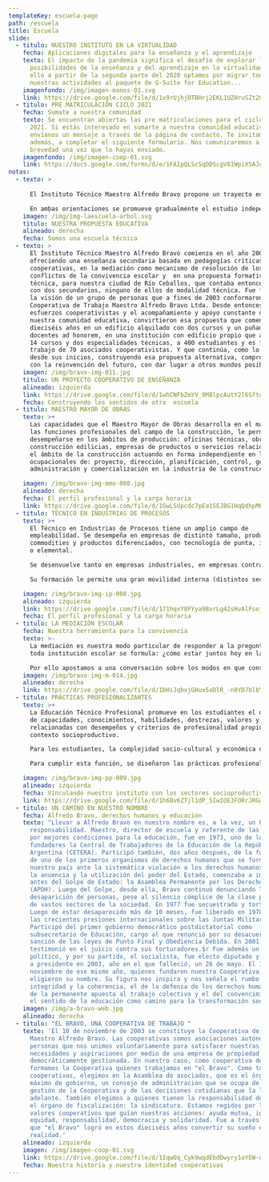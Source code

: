 ```yaml
---
templateKey: escuela-page
path: /escuela
title: Escuela
slide:
  - titulo: NUESTRO INSTITUTO EN LA VIRTUALIDAD
    fecha: Aplicaciones digitales para la enseñanza y el aprendizaje
    texto: El impacto de la pandemia significa el desafío de explorar las
      posibilidades de la enseñanza y del aprendizaje en la virtualidad. Por
      ello a partir de la segunda parte del 2020 optamos por migrar todas
      nuestras actividades al paquete de G-Suite for Education...
    imagenfondo: /img/imagen-manos-01.svg
    link: https://drive.google.com/file/d/1x9rUjhjDTBHrj2EKL1UZHruSZt2GSMD_/view?usp=sharing
  - titulo: PRE MATRICULACIÓN CICLO 2021
    fecha: Sumate a nuestra comunidad
    texto: Se encuentran abiertas las pre matriculaciones para el ciclo lectivo
      2021. Si estás interesado en sumarte a nuestra comunidad educativa,
      envíanos un mensaje a través de la página de contacto. Te invitamos,
      además, a completar el siguiente formulario. Nos comunicaremos a la
      brevedad una vez que lo hayas enviado.
    imagenfondo: /img/imagen-coop-01.svg
    link: https://docs.google.com/forms/d/e/1FAIpQLScSqDDScgV81WpiX5AJc5hkqHLe2H-0SiaLyO_Xg-b8AmE2hA/viewform
notas:
  - texto: >
      
      El Instituto Técnico Maestro Alfredo Bravo propone un trayecto educativo técnico de siete años de duración. Como unidad pedagógica y organizativa nuestra propuesta educativa está constituida por dos Ciclos, siendo el primero de ellos Básico (Primer Ciclo) de tres años de duración y el Segundo Ciclo, de cuatro años de duración, con dos orientaciones: Maestro Mayor de Obras (MMO) e Industria de Procesos (IP).

      En ambas orientaciones se promueve gradualmente el estudio independiente que contribuye al trabajo autogestivo como también se favorecen las prácticas colaborativas, cooperativas y solidarias. Se pone especial énfasis en la correspondencia y articulación teórico-práctica en aras al desarrollo y adquisición de capacidades específicas para el futuro desempeño del técnico
    imagen: /img/img-laescuela-arbol.svg
    titulo: NUESTRA PROPUESTA EDUCATIVA
    alineado: derecha
    fecha: Somos una escuela técnica
  - texto: >
      El Instituto Técnico Maestro Alfredo Bravo comienza en el año 2004,
      ofreciendo una enseñanza secundaria basada en pedagogías críticas y
      cooperativas, en la mediación como mecanismo de resolución de los
      conflictos de la convivencia escolar y  en una propuesta formativa
      técnica, para nuestra ciudad de Río Ceballos, que contaba entonces sólo
      con dos secundarios, ninguno de ellos de modalidad técnica. Fue fruto de
      la visión de un grupo de personas que a fines de 2003 conformaron nuestra
      Cooperativa de Trabajo Maestro Alfredo Bravo Ltda. Desde entonces, los
      esfuerzos cooperativistas y el acompañamiento y apoyo constante de la
      nuestra comunidad educativa, convirtieron esa propuesta que comenzó hace
      dieciséis años en un edificio alquilado con dos cursos y un puñado de
      docentes ad honorem, en una institución con edificio propio que alberga en
      14 cursos y dos especialidades técnicas, a 400 estudiantes y es fuente de
      trabajo de 70 asociados cooperativistas. Y que continúa, como lo hizo
      desde sus inicios, construyendo esa propuesta alternativa, comprometida
      con la reinvención del futuro, con dar lugar a otros mundos posibles.
    imagen: /img/bravo-img-011.jpg
    titulo: UN PROYECTO COOPERATIVO DE ENSEÑANZA
    alineado: izquierda
    link: https://drive.google.com/file/d/1whCNFbZmYV_9M8lpcAutY2l6SftdD_ev/view?usp=sharing
    fecha: Construyendo los sentidos de otra  escuela
  - titulo: MAESTRO MAYOR DE OBRAS
    texto: >+
      Las capacidades que el Maestro Mayor de Obras desarrolla en el marco de
      las funciones profesionales del campo de la construcción, le permiten
      desempeñarse en los ámbitos de producción: oficinas técnicas, obras de
      construcción edilicias, empresas de productos o servicios relacionados con
      el ámbito de la construcción actuando en forma independiente en las áreas
      ocupacionales de: proyecto, dirección, planificación, control, gestión,
      administración y comercialización en la industria de la construcción...

    imagen: /img/bravo-img-mmo-008.jpg
    alineado: derecha
    fecha: El perfil profesional y la carga horaria
    link: https://drive.google.com/file/d/1GwLSUpcdc7pEa1SEJBG1HqQdhpMKbUXW/view?usp=sharing
  - titulo: TÉCNICO EN INDUSTRIAS DE PROCESOS
    texto: >+
      El Técnico en Industrias de Procesos tiene un amplio campo de
      empleabilidad. Se desempeña en empresas de distinto tamaño, productoras de
      commodities y productos diferenciados, con tecnología de punta, intermedia
      o elemental.

      Se desenvuelve tanto en empresas industriales, en empresas contratistas que brindan servicios en el área industrial, como en emprendimientos generados por el técnico o por pequeños equipos de profesionales.

      Su formación le permite una gran movilidad interna (distintos sectores) y externa (distintos tipos de empresa); en el mercado de trabajo y lo prepara para trabajar interdisciplinariamente y en equipo para adaptarse y aprender nuevos roles y continuar su formación a lo largo de toda su vida profesional.

    imagen: /img/bravo-img-ip-008.jpg
    alineado: izquierda
    link: https://drive.google.com/file/d/171hqxY8FYya9BvrLg42sHvAlFsojHB0R/view?usp=sharing
    fecha: El perfil profesional y la carga horaria
  - titulo: LA MEDIACIÓN ESCOLAR
    fecha: Nuestra herramienta para la convivencia
    texto: >-
      La mediación es nuestra modo particular de responder a la pregunta que
      toda institución escolar se formula: ¿cómo estar juntos hoy en la escuela?

      Por ello apostamos a una conversación sobre los modos en que construimos las normas que regulan la convivencia. Palabras como PAZ, CONFLICTO Y VIOLENCIA, son detonadoras de intensos estados afectivos. Es por ello que la MEDIACIÓN ESCOLAR ya no es una metodología más, sino un CAMINO, que nos animamos a conocer y andar, porque creemos fuertemente que nos puede llevar por la senda de la convivencia pacífica y de otro estilo para relacionarnos y resolver nuestros conflictos.
    imagen: /img/bravo-img-m-014.jpg
    alineado: derecha
    link: https://drive.google.com/file/d/1bHiJqbxjGHux5oDlR_-n0YD7blbY9OiM/view?usp=sharing
  - titulo: PRÁCTICAS PROFESIONALIZANTES
    texto: >+
      La Educación Técnico Profesional promueve en los estudiantes el desarrollo
      de capacidades, conocimientos, habilidades, destrezas, valores y actitudes
      relacionadas con desempeños y criterios de profesionalidad propios del
      contexto socioproductivo.

      Para los estudiantes, la complejidad socio-cultural y económica del mundo productivo sólo puede ser aprehendida a través de una participación vivencial en distintas actividades de los procesos de producción de bienes y servicios.

      Para cumplir esta función, se diseñaron las prácticas profesionalizantes, que  buscan acercar las lógicas del mundo del trabajo y la producción a las del sistema educativo...

    imagen: /img/bravo-img-pp-009.jpg
    alineado: izquierda
    fecha: Vinculando nuestro instituto con los sectores socioproductivos
    link: https://drive.google.com/file/d/1h6Bv6ZTjl1dP_5IwIOE3FORrJRGgNFJx/view?usp=sharing
  - titulo: UN CAMINO EN NUESTRO NOMBRE
    fecha: Alfredo Bravo, derechos humanos y educación
    texto: "Llevar a Alfredo Bravo en nuestro nombre es, a la vez, un honor y una
      responsabilidad. Maestro, director de escuela y referente de las luchas
      por mejores condiciones para la educación, fue en 1973, uno de los
      fundadores la Central de Trabajadores de la Educación de la República
      Argentina (CETERA). Participó también, dos años después, de la fundación
      de uno de los primeros organismos de derechos humanos que se formó en
      nuestro país ante la sistemática violación a los derechos humanos, que con
      la anuencia y la utilización del poder del Estado, comenzaba a imponerse
      antes del Golpe de Estado: la Asamblea Permanente por los Derechos Humanos
      (APDH). Luego del Golpe, desde ella, Bravo continuó denunciando la
      desaparición de personas, pese al silencio cómplice de la clase política y
      de vastos sectores de la sociedad. En 1977 fue secuestrado y torturado.
      Luego de estar desaparecido más de 10 meses, fue liberado en 1978, ante
      las crecientes presiones internacionales sobre las Juntas Militares.
      Participó del primer gobierno democrático postdictatorial como
      subsecretario de Educación, cargo al que renunció por su desacuerdo con la
      sanción de las leyes de Punto Final y Obediencia Debida. En 2001
      testimonió en el juicio contra sus torturadores.$r Fue además un militante
      político, y por su partido, el socialista, fue electo diputado y candidato
      a presidente en 2003, año en el que falleció, un 26 de mayo. El 10 de
      noviembre de ese mismo año, quienes fundaron nuestra Cooperativa,
      eligieron su nombre. Su figura nos inspira y nos señala el rumbo: el de la
      integridad y la coherencia, el de la defensa de los derechos humanos, el
      de la permanente apuesta al trabajo colectivo y el del convencimiento en
      el sentido de la educación como camino para la transformación social."
    imagen: /img/a-bravo-web.jpg
    alineado: derecha
  - titulo: "EL BRAVO, UNA COOPERATIVA DE TRABAJO "
    texto: 'El 10 de noviembre de 2003 se constituye la Cooperativa de Trabajo
      Maestro Alfredo Bravo. Las cooperativas somos asociaciones autónomas de
      personas que nos unimos voluntariamente para satisfacer nuestras
      necesidades y aspiraciones por medio de una empresa de propiedad conjunta,
      democráticamente gestionada. En nuestro caso, como cooperativa de trabajo,
      formamos la Cooperativa quienes trabajamos en "el Bravo". Como todas las
      cooperativas, elegimos en la Asamblea de asociados, que es el órgano
      máximo de gobierno, un consejo de administración que se ocupa de la
      gestión de la Cooperativa y de las decisiones cotidianas que la llevan
      adelante. También elegimos a quienes tienen la responsabilidad de ocupar
      el órgano de fiscalización: la sindicatura. Estamos regidos por los
      valores cooperativos que guían nuestras acciones: ayuda mutua, igualdad,
      equidad, responsabilidad, democracia y solidaridad. Fue a través de ellos
      que "el Bravo" logró en estos dieciséis años convertir su sueño en
      realidad.'
    alineado: izquierda
    imagen: /img/imagen-coop-01.svg
    link: https://drive.google.com/file/d/1IqwOq_Cyk9wqdEbdDwyry1oYEW-wx-kQ/view?usp=sharing
    fecha: Nuestra historia y nuestra identidad cooperativas
---
```

